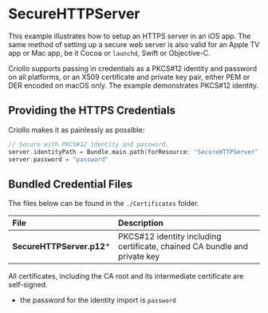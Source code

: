# SecureHTTPServer

This example illustrates how to setup an HTTPS server in an iOS app. The same method of setting up a secure web server is also valid for an Apple TV app or Mac app, be it Cocoa or `launchd`, Swift or Objective-C.

Criollo supports passing in credentials as a PKCS#12 identity and password on all platforms, or an X509 certificate and private key pair, either PEM or DER encoded on macOS only. The example demonstrates PKCS#12 identity. 

## Providing the HTTPS Credentials

Criollo makes it as painlessly as possible:

```swift
// Secure with PKCS#12 identity and password.
server.identityPath = Bundle.main.path(forResource: "SecureHTTPServer", ofType: "p12")
server.password = "password"
```

## Bundled Credential Files

The files below can be found in the `./Certificates` folder. 

| File | Description |
|:--|:--|
| **SecureHTTPServer.p12*** | PKCS#12 identity including certificate, chained CA bundle and private key |

All certificates, including the CA root and its intermediate certificate are self-signed.

* the password for the identity import is `password`
